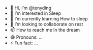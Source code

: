 - 👋 Hi, I’m @tenyding
- 👀 I’m interested in Sleep
- 🌱 I’m currently learning How to sleep
- 💞️ I’m looking to collaborate on rest
- 📫 How to reach me In the dream
- 😄 Pronouns: ...
- ⚡ Fun fact: ...

<!---
tenyding/tenyding is a ✨ special ✨ repository because its `README.md` (this file) appears on your GitHub profile.
You can click the Preview link to take a look at your changes.
--->

